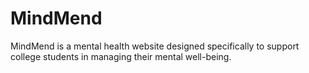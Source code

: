 # MindMend
MindMend is a mental health website designed specifically to support college students in managing their mental well-being.
